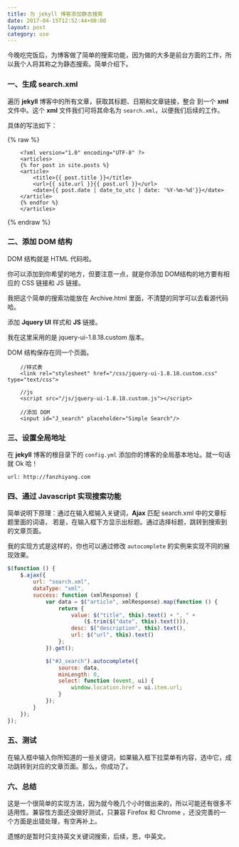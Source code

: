 ```yaml
---
title: 为 jekyll 博客添加静态搜索
date: 2017-04-15T12:52:44+00:00
layout: post
category: use
---
```


今晚吃完饭后，为博客做了简单的搜索功能，因为做的大多是前台方面的工作，所以我个人将其称之为静态搜索。简单介绍下。

### 一、生成 search.xml

遍历 **jekyll** 博客中的所有文章，获取其标题、日期和文章链接，整合
到一个 **xml** 文件中。这个 **xml** 文件我们可将其命名为 `search.xml`，以便我们后续的工作。

具体的写法如下：

{% raw %}
```
    <?xml version="1.0" encoding="UTF-8" ?>
    <articles>
    {% for post in site.posts %}
    <article>
        <title>{{ post.title }}</title>
        <url>{{ site.url }}{{ post.url }}</url>
        <date>{{ post.date | date_to_utc | date: '%Y-%m-%d'}}</date>
    </article>
    {% endfor %}
    </articles>
```
{% endraw %}
### 二、添加 DOM 结构

DOM 结构就是 HTML 代码啦。

你可以添加到你希望的地方，但要注意一点，就是你添加 DOM结构的地方要有相应的 CSS 链接和 JS 链接。

我把这个简单的搜索功能放在 Archive.html 里面，不清楚的同学可以去看源代码哈。

添加 **Jquery UI** 样式和 **JS** 链接。

我在这里采用的是 jquery-ui-1.8.18.custom 版本。

DOM 结构保存在同一个页面。


```
    //样式表
    <link rel="stylesheet" href="/css/jquery-ui-1.8.18.custom.css" type="text/css">

    //js
    <script src="/js/jquery-ui-1.8.18.custom.js"></script>

    //添加 DOM
    <input id="J_search" placeholder="Simple Search"/>
```

### 三、设置全局地址

在 **jekyll** 博客的根目录下的 `config.yml` 添加你的博客的全局基本地址。就一句话就 Ok 哈！

    url: http://fanzhiyang.com

### 四、通过 Javascript 实现搜索功能

简单说明下原理：通过在输入框输入关键词，**Ajax** 匹配 search.xml 中的文章标题里面的词语，
若是，在输入框下方显示出标题。通过选择标题，跳转到搜索到的文章页面。

我的实现方式是这样的，你也可以通过修改 `autocomplete`
的实例来实现不同的展现效果。


```js
$(function () {
	$.ajax({
		url: "search.xml",
		dataType: "xml",
		success: function (xmlResponse) {
			var data = $("article", xmlResponse).map(function () {
				return {
					value: $("title", this).text() + ", " +
						($.trim($("date", this).text())),
					desc: $("description", this).text(),
					url: $("url", this).text()
				};
			}).get();

			$("#J_search").autocomplete({
				source: data,
				minLength: 0,
				select: function (event, ui) {
					window.location.href = ui.item.url;
				}
			});
		}
	});
});
```

### 五、测试

在输入框中输入你所知道的一些关键词，如果输入框下拉菜单有内容，选中它，成功跳转到对应的文章页面。那么，你成功了。

### 六、总结

这是一个很简单的实现方法，因为就今晚几个小时做出来的，所以可能还有很多不适用性。兼容性方面还没做好测试，只兼容 Firefox 和 Chrome ，还没完善的一个方面是出错处理，有空再补上。

遗憾的是暂时只支持英文关键词搜索，后续，恩，中英文。
